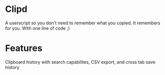 # Clipd
A userscript so you don't need to remember what you copied. It remembers for you. With one line of code ;)

# Features 
Clipboard history with search capabilites, CSV export, and cross tab save history
